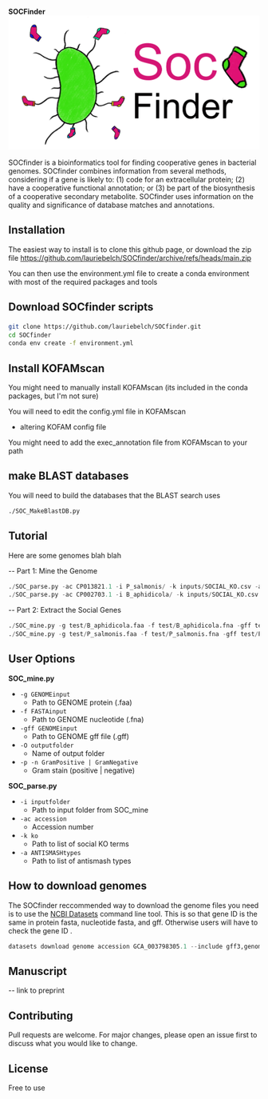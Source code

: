 **SOCFinder**
![SOCfinder](Soc_finder_v4.png)

SOCfinder is a bioinformatics tool for finding cooperative genes in bacterial genomes. SOCfinder combines information from several methods, considering if a gene is likely to: (1) code for an extracellular protein; (2) have a cooperative functional annotation; or (3) be part of the biosynthesis of a cooperative secondary metabolite. SOCfinder uses information on the quality and significance of database matches and annotations.

## Installation

The easiest way to install is to clone this github page, or download the zip file https://github.com/lauriebelch/SOCfinder/archive/refs/heads/main.zip

You can then use the environment.yml file to create a conda environment with most of the required packages and tools

## Download SOCfinder scripts

```bash
git clone https://github.com/lauriebelch/SOCfinder.git
cd SOCfinder
conda env create -f environment.yml
```

## Install KOFAMscan

You might need to manually install KOFAMscan (its included in the conda packages, but I'm not sure)

You will need to edit the config.yml file in KOFAMscan


- altering KOFAM config file

You might need to add the exec_annotation file from KOFAMscan to your path





## make BLAST databases

You will need to build the databases that the BLAST search uses
```bash
./SOC_MakeBlastDB.py
```

## Tutorial

Here are some genomes blah blah

-- Part 1: Mine the Genome
```python
./SOC_parse.py -ac CP013821.1 -i P_salmonis/ -k inputs/SOCIAL_KO.csv -a inputs/antismash_types.csv
./SOC_parse.py -ac CP002703.1 -i B_aphidicola/ -k inputs/SOCIAL_KO.csv -a inputs/antismash_types.csv
```

-- Part 2: Extract the Social Genes
```python
./SOC_mine.py -g test/B_aphidicola.faa -f test/B_aphidicola.fna -gff test/B_aphidicola.gff -O B_aphidicola -n
./SOC_mine.py -g test/P_salmonis.faa -f test/P_salmonis.fna -gff test/P_salmonis.gff -O P_salmonis -n 
```

## User Options

**SOC_mine.py**

- `-g GENOMEinput`
  - Path to GENOME protein (.faa)
- `-f FASTAinput`
  - Path to GENOME nucleotide (.fna)
- `-gff GENOMEinput`
  - Path to GENOME gff file (.gff)
- `-O outputfolder`
  - Name of output folder
- `-p -n GramPositive | GramNegative`
  - Gram stain (positive | negative)

**SOC_parse.py**
- `-i inputfolder`
  - Path to input folder from SOC_mine
- `-ac accession`
  - Accession number
- `-k ko`
  - Path to list of social KO terms
- `-a ANTISMASHtypes`
  - Path to list of antismash types

## How to download genomes

The SOCfinder reccommended way to download the genome files you need is to use the [NCBI Datasets](https://www.ncbi.nlm.nih.gov/datasets/docs/v2/download-and-install/?utm_source=ncbi_insights&utm_medium=referral&utm_campaign=datasets-command-line-20221012) command line tool. This is so that gene ID is the same in protein fasta, nucleotide fasta, and gff. Otherwise users will have to check the gene ID .

```python
datasets download genome accession GCA_003798305.1 --include gff3,genome,protein
```

## Manuscript

-- link to preprint

## Contributing

Pull requests are welcome. For major changes, please open an issue first
to discuss what you would like to change.

## License

Free to use
